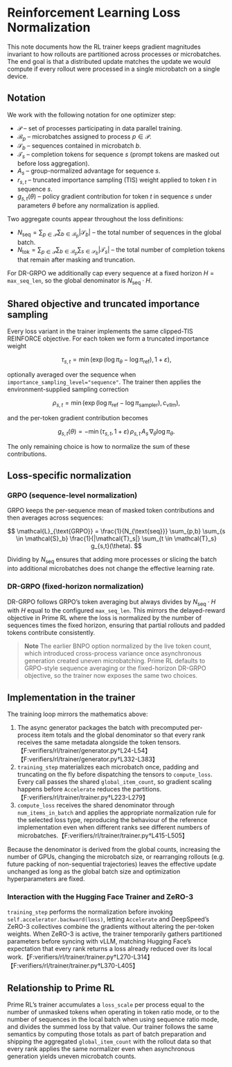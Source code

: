 # Reinforcement Learning Loss Normalization

This note documents how the RL trainer keeps gradient magnitudes invariant to
how rollouts are partitioned across processes or microbatches.  The end goal is
that a distributed update matches the update we would compute if every rollout
were processed in a single microbatch on a single device.

## Notation

We work with the following notation for one optimizer step:

- $\mathcal{P}$ – set of processes participating in data parallel training.
- $\mathcal{B}_p$ – microbatches assigned to process $p \in \mathcal{P}$.
- $\mathcal{S}_{b}$ – sequences contained in microbatch $b$.
- $\mathcal{T}_{s}$ – completion tokens for sequence $s$ (prompt tokens are
  masked out before loss aggregation).
- $A_s$ – group-normalized advantage for sequence $s$.
- $r_{s,t}$ – truncated importance sampling (TIS) weight applied to token $t$ in
  sequence $s$.
- $g_{s,t}(\theta)$ – policy gradient contribution for token $t$ in sequence
  $s$ under parameters $\theta$ before any normalization is applied.

Two aggregate counts appear throughout the loss definitions:

- $N_{\text{seq}} = \sum_{p \in \mathcal{P}} \sum_{b \in \mathcal{B}_p}
  |\mathcal{S}_b|$ – the total number of sequences in the global batch.
- $N_{\text{tok}} = \sum_{p \in \mathcal{P}} \sum_{b \in \mathcal{B}_p}
  \sum_{s \in \mathcal{S}_b} |\mathcal{T}_s|$ – the total number of
  completion tokens that remain after masking and truncation.

For DR-GRPO we additionally cap every sequence at a fixed horizon
$H = \texttt{max\_seq\_len}$, so the global denominator is
$N_{\text{seq}} \cdot H$.

## Shared objective and truncated importance sampling

Every loss variant in the trainer implements the same clipped-TIS REINFORCE
objective.  For each token we form a truncated importance weight

$$
\tau_{s,t} = \min\left(\exp(\log \pi_\theta - \log \pi_{\text{ref}}),
                       1 + \varepsilon\right),
$$

optionally averaged over the sequence when `importance_sampling_level="sequence"`.
The trainer then applies the environment-supplied sampling correction

$$
\rho_{s,t} = \min\left(\exp(\log \pi_{\text{ref}} - \log \pi_{\text{sampler}}),
                       c_{\text{vllm}}\right),
$$

and the per-token gradient contribution becomes

$$
 g_{s,t}(\theta) = - \min(\tau_{s,t}, 1 + \varepsilon)
                    \, \rho_{s,t} \, A_s \, \nabla_\theta \log \pi_\theta.
$$

The only remaining choice is how to normalize the sum of these contributions.

## Loss-specific normalization

### GRPO (sequence-level normalization)

GRPO keeps the per-sequence mean of masked token contributions and then averages
across sequences:

$$
\mathcal{L}_{\text{GRPO}}
  = \frac{1}{N_{\text{seq}}}
    \sum_{p,b} \sum_{s \in \mathcal{S}_b}
      \frac{1}{|\mathcal{T}_s|}
      \sum_{t \in \mathcal{T}_s} g_{s,t}(\theta).
$$

Dividing by $N_{\text{seq}}$ ensures that adding more processes or slicing the
batch into additional microbatches does not change the effective learning rate.

### DR-GRPO (fixed-horizon normalization)

DR-GRPO follows GRPO’s token averaging but always divides by
$N_{\text{seq}} \cdot H$ with $H$ equal to the configured
`max_seq_len`.  This mirrors the delayed-reward objective in Prime RL where the
loss is normalized by the number of sequences times the fixed horizon, ensuring
that partial rollouts and padded tokens contribute consistently.

> **Note**
> The earlier BNPO option normalized by the live token count, which introduced
> cross-process variance once asynchronous generation created uneven
> microbatching.  Prime RL defaults to GRPO-style sequence averaging or the
> fixed-horizon DR-GRPO objective, so the trainer now exposes the same two
> choices.

## Implementation in the trainer

The training loop mirrors the mathematics above:

1. The async generator packages the batch with precomputed per-process item
   totals and the global denominator so that every rank receives the same
   metadata alongside the token tensors.【F:verifiers/rl/trainer/generator.py†L24-L54】【F:verifiers/rl/trainer/generator.py†L332-L383】
2. `training_step` materializes each microbatch once, padding and truncating on
   the fly before dispatching the tensors to `compute_loss`.  Every call passes
   the shared `global_item_count`, so gradient scaling happens before
   `Accelerate` reduces the partitions.【F:verifiers/rl/trainer/trainer.py†L223-L279】
3. `compute_loss` receives the shared denominator through
   `num_items_in_batch` and applies the appropriate normalization rule
   for the selected loss type, reproducing the behaviour of the reference
   implementation even when different ranks see different numbers of
   microbatches.【F:verifiers/rl/trainer/trainer.py†L415-L505】

Because the denominator is derived from the global counts, increasing the number
of GPUs, changing the microbatch size, or rearranging rollouts (e.g. future
packing of non-sequential trajectories) leaves the effective update unchanged as
long as the global batch size and optimization hyperparameters are fixed.

### Interaction with the Hugging Face Trainer and ZeRO-3

`training_step` performs the normalization before invoking
`self.accelerator.backward(loss)`, letting `Accelerate` and DeepSpeed’s ZeRO-3
collectives combine the gradients without altering the per-token weights.  When
ZeRO-3 is active, the trainer temporarily gathers partitioned parameters before
syncing with vLLM, matching Hugging Face’s expectation that every rank returns a
loss already reduced over its local work.【F:verifiers/rl/trainer/trainer.py†L270-L314】【F:verifiers/rl/trainer/trainer.py†L370-L405】

## Relationship to Prime RL

Prime RL’s trainer accumulates a `loss_scale` per process equal to the number of
unmasked tokens when operating in token ratio mode, or to the number of
sequences in the local batch when using sequence ratio mode, and divides the
summed loss by that value.  Our trainer follows the same semantics by computing
those totals as part of batch preparation and shipping the aggregated
`global_item_count` with the rollout data so that every rank applies the same
normalizer even when asynchronous generation yields uneven microbatch counts.
